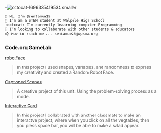 -![octocat-1696335419534 smaller](https://github.com/sentamue25/sentamue25/assets/146837806/73edc3fb-6818-4e07-8baa-fe374e300a35)

    👋 Hi, I’m @sentamue25
    👀 I’m am a STEM student at Walpole High School
    :octocat: I’m currently leaarning computer Programming
    💁 I’m looking to collaborate with other students & educators
    📫 How to reach me ... sentamue25@wpsma.org

### Code.org GameLab
[robotFace](https://sentamue25.github.io/robotFace)
> In this project I used shapes, variables, and randomness to express my creativity and created a Random Robot Face.

[Captioned Scenes](https://studio.code.org/projects/gamelab/5R_I1LmAhuvBcc1gHe_gPp6kpYE15cZwck5TT7iBEKc)
>  A creative project of this unit. Using the problem-solving process as a model.

[Interactive Card](https://studio.code.org/projects/gamelab/Ij4JCrzG5w7XjALoQWzJKTBn9QVPobZA8SEivBOBqrU)
> In this project I collabrated with another classmate to make an interactve project, where when you click on all the vegtables,  then you press space bar, you will be able to make a salad appear.
